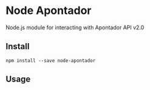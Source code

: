# Node Apontador

Node.js module for interacting with Apontador API v2.0

## Install

``` Shell
npm install --save node-apontador
```

## Usage

``` Javascript

```